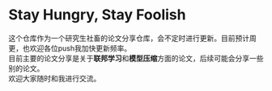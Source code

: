 # Stay Hungry, Stay Foolish
这个仓库作为一个研究生社畜的论文分享仓库，会不定时进行更新。目前预计周更，也欢迎各位push我加快更新频率。  
目前主要的论文分享是关于**联邦学习**和**模型压缩**方面的论文，后续可能会分享一些别的论文。  
欢迎大家随时和我进行交流。  
